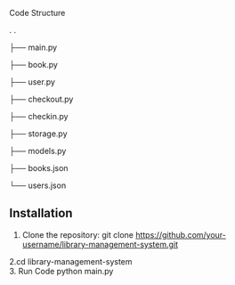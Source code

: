 
Code Structure 

.
.

├── main.py

├── book.py

├── user.py

├── checkout.py

├── checkin.py

├── storage.py

├── models.py

├── books.json

└── users.json

## Installation

1. Clone the repository: git clone https://github.com/your-username/library-management-system.git
   
2.cd library-management-system  
3. Run Code
  python main.py
